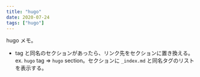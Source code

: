 ```yaml
---
title: "hugo"
date: 2020-07-24
tags: ["hugo"]
---
```


hugo メモ。

* tag と同名のセクションがあったら、リンク先をセクションに置き換える。ex. `hugo` tag => `hugo` section。セクションに `_index.md` と同名タグのリストを表示する。
